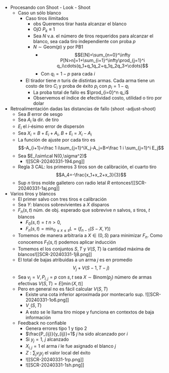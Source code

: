 - Procesando con Shoot - Look - Shoot
	- Caso un sólo blanco
		- Caso tiros ilimitados
			- obs Queremos tirar hasta alcanzar el blanco
			- OjO $P_k\equiv 1$
			- Sea $N$ v.a. el número de tiros requeridos para alcanzar el blanco, sea cada tiro independiente con proba $p$
			- $N\sim \text{Geom}(p)$ y por PB1
				- $$E[N]=\sum_{n=0}^\infty P[N>n]=1+\sum_{i=1}^\infty\prod_{j=1}^i q_i\cdots(q_1+q_1q_2+q_1q_2q_3+\cdots)$$
				- Con $q_i=1-p$ para cada $i$
		- El tirador tiene $n$ turis de distintas armas. Cada arma tiene un costo de tiro $C_i$ y proba de éxito $p_i$ con $p_i=1-q_i$
			- La proba total de fallo es $\prod_{i=0}^n q_i$
			- Observemos el índice de efectividad costo, utilidad o tiro por dolar
- Retroalimentación dadas las distancias de fallo (shoot -adjust-shoot)
	- Sea $B$ error de sesgo 
	- Sea $A_i$ la dir. de tiro
	- $E_i$ el $i$-ésimo error de dispersón
	- Sea $X_i=B+E_i+A_i$, $B+E_i=X_i-A_i$
	- La función de ajuste por cada tiro es $$-A_{i+1}=\frac 1 i\sum_{j=1}^iX_j-A_j=B+\frac 1 i \sum_{j=1}^i E_j$$
	- Sea $E_i\sim\cal N(0,\sigma^2)$
		- ![[SCR-20240331-194.png]]
	- Regla 3 CAL: los primeros 3 tiros son de calibración, el cuarto tiro $$A_4=-\frac{x_1+x_2+x_3}{3}$$
	- Sup $n$ tiros molde galletero con radio letal $R$ entonces![[SCR-20240331-1aj.png]]
- Varios tiros y blancos 
	- El primer salvo con tres tiros e calibración
	- Sea $Y$: blancos sobrevivientes a $X$ disparos
	- $F_n(s,t)$ núm. de obj. esperado que sobrevive $n$ salvos, $s$ tiros, $t$ blancos
		- $F_0(s,t)=t$ $n>0$,
		- $F_n(s,t)=\min_{0\leqslant x\leqslant s}L=(f_{n-1}(S-X,Y))$
	- Tomemos de manera arbitraria a $X\in(0,S)$ para minimizar $F_n$. Como conocemos $F_1(s,t)$ podemos aplicar inducción
	- Tomemos el los conjuntos $S,T$ y $V(S,T)$ la cantidad máxima de blancos![[SCR-20240331-1j8.png]]
	- El total de bajas atribuidas a un arma $j$ es en promedio $$V_j+V(S-1,T-j)$$
	- Sea $v_j=V,P_{i,j}=p$ con $s,t$ sea $X\sim \text{Binom}(p_j)$ número de armas efectivas $V(S,T)=E[\min(X,t)]$
	- Pero en general no es fácil calcular $V(S,T)$
		- Existe una cota inferior aproximada por montecarlo sup. ![[SCR-20240331-1o6.png]]
		- $V_{\_}(S,T)$
		- A esto se le llama tiro miope y funciona en contextos de baja información
	- Feedback no confiable
		- Genera errores tipo 1 y tipo 2
		- $\frac{P_{ij}}{y_{ij}}=1$ $j$ ha sido alcanzado por $i$
		- Si $y_j=1$, $j$ alcanzado
		- $X_{i,j}=1$ el arma $i$ le fue asignado el blanco $j$
		- $Z:\sum_j v_j y_j$ el valor local del éxito
		- ![[SCR-20240331-1rp.png]]
		- ![[SCR-20240331-1sh.png]]